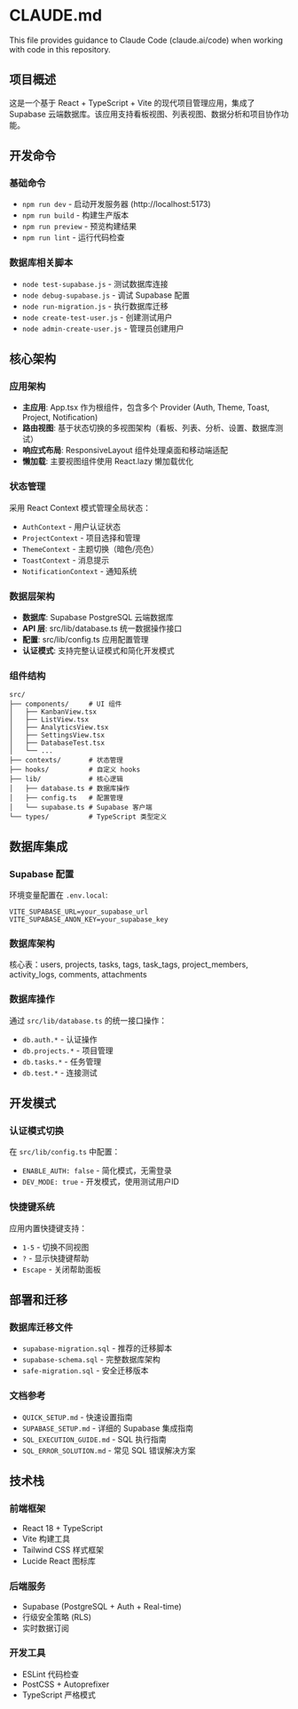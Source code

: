 # CLAUDE.md

This file provides guidance to Claude Code (claude.ai/code) when working with code in this repository.

## 项目概述

这是一个基于 React + TypeScript + Vite 的现代项目管理应用，集成了 Supabase 云端数据库。该应用支持看板视图、列表视图、数据分析和项目协作功能。

## 开发命令

### 基础命令
- `npm run dev` - 启动开发服务器 (http://localhost:5173)
- `npm run build` - 构建生产版本
- `npm run preview` - 预览构建结果
- `npm run lint` - 运行代码检查

### 数据库相关脚本
- `node test-supabase.js` - 测试数据库连接
- `node debug-supabase.js` - 调试 Supabase 配置
- `node run-migration.js` - 执行数据库迁移
- `node create-test-user.js` - 创建测试用户
- `node admin-create-user.js` - 管理员创建用户

## 核心架构

### 应用架构
- **主应用**: App.tsx 作为根组件，包含多个 Provider (Auth, Theme, Toast, Project, Notification)
- **路由视图**: 基于状态切换的多视图架构（看板、列表、分析、设置、数据库测试）
- **响应式布局**: ResponsiveLayout 组件处理桌面和移动端适配
- **懒加载**: 主要视图组件使用 React.lazy 懒加载优化

### 状态管理
采用 React Context 模式管理全局状态：
- `AuthContext` - 用户认证状态
- `ProjectContext` - 项目选择和管理
- `ThemeContext` - 主题切换（暗色/亮色）
- `ToastContext` - 消息提示
- `NotificationContext` - 通知系统

### 数据层架构
- **数据库**: Supabase PostgreSQL 云端数据库
- **API 层**: src/lib/database.ts 统一数据操作接口
- **配置**: src/lib/config.ts 应用配置管理
- **认证模式**: 支持完整认证模式和简化开发模式

### 组件结构
```
src/
├── components/     # UI 组件
│   ├── KanbanView.tsx
│   ├── ListView.tsx
│   ├── AnalyticsView.tsx
│   ├── SettingsView.tsx
│   ├── DatabaseTest.tsx
│   └── ...
├── contexts/       # 状态管理
├── hooks/          # 自定义 hooks
├── lib/            # 核心逻辑
│   ├── database.ts # 数据库操作
│   ├── config.ts   # 配置管理
│   └── supabase.ts # Supabase 客户端
└── types/          # TypeScript 类型定义
```

## 数据库集成

### Supabase 配置
环境变量配置在 `.env.local`:
```
VITE_SUPABASE_URL=your_supabase_url
VITE_SUPABASE_ANON_KEY=your_supabase_key
```

### 数据库架构
核心表：users, projects, tasks, tags, task_tags, project_members, activity_logs, comments, attachments

### 数据库操作
通过 `src/lib/database.ts` 的统一接口操作：
- `db.auth.*` - 认证操作
- `db.projects.*` - 项目管理
- `db.tasks.*` - 任务管理
- `db.test.*` - 连接测试

## 开发模式

### 认证模式切换
在 `src/lib/config.ts` 中配置：
- `ENABLE_AUTH: false` - 简化模式，无需登录
- `DEV_MODE: true` - 开发模式，使用测试用户ID

### 快捷键系统
应用内置快捷键支持：
- `1-5` - 切换不同视图
- `?` - 显示快捷键帮助
- `Escape` - 关闭帮助面板

## 部署和迁移

### 数据库迁移文件
- `supabase-migration.sql` - 推荐的迁移脚本
- `supabase-schema.sql` - 完整数据库架构
- `safe-migration.sql` - 安全迁移版本

### 文档参考
- `QUICK_SETUP.md` - 快速设置指南
- `SUPABASE_SETUP.md` - 详细的 Supabase 集成指南
- `SQL_EXECUTION_GUIDE.md` - SQL 执行指南
- `SQL_ERROR_SOLUTION.md` - 常见 SQL 错误解决方案

## 技术栈

### 前端框架
- React 18 + TypeScript
- Vite 构建工具
- Tailwind CSS 样式框架
- Lucide React 图标库

### 后端服务
- Supabase (PostgreSQL + Auth + Real-time)
- 行级安全策略 (RLS)
- 实时数据订阅

### 开发工具
- ESLint 代码检查
- PostCSS + Autoprefixer
- TypeScript 严格模式